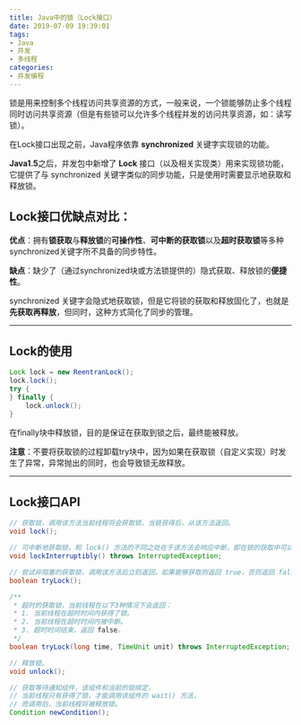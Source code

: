 ```yaml
---
title: Java中的锁（Lock接口）
date: 2019-07-09 19:39:01
tags:
- Java
- 并发
- 多线程
categories:
- 并发编程
---
```


锁是用来控制多个线程访问共享资源的方式，一般来说，一个锁能够防止多个线程同时访问共享资源（但是有些锁可以允许多个线程并发的访问共享资源，如：读写锁）。

在Lock接口出现之前，Java程序依靠 **synchronized** 关键字实现锁的功能。

**Java1.5**之后，并发包中新增了 **Lock** 接口（以及相关实现类）用来实现锁功能，它提供了与 synchronized 关键字类似的同步功能，只是使用时需要显示地获取和释放锁。

<!-- more -->

## Lock接口优缺点对比：

**优点**：拥有**锁获取**与**释放锁**的**可操作性**、**可中断的获取锁**以及**超时获取锁**等多种synchronized关键字所不具备的同步特性。

**缺点**：缺少了（通过synchronized块或方法锁提供的）隐式获取、释放锁的**便捷性**。

synchronized 关键字会隐式地获取锁，但是它将锁的获取和释放固化了，也就是**先获取再释放**，但同时，这种方式简化了同步的管理。

---

## Lock的使用

```java
Lock lock = new ReentranLock();
lock.lock();
try {
} finally {
    lock.unlock();
}
```

在finally块中释放锁，目的是保证在获取到锁之后，最终能被释放。

**注意**：不要将获取锁的过程卸载try块中，因为如果在获取锁（自定义实现）时发生了异常，异常抛出的同时，也会导致锁无故释放。

---

## Lock接口API

```java
// 获取锁，调用该方法当前线程将会获取锁，当锁获得后，从该方法返回。
void lock();

// 可中断地获取锁，和 lock() 方法的不同之处在于该方法会响应中断，即在锁的获取中可以中断当前线程。
void lockInterruptibly() throws InterruptedException;

// 尝试非阻塞的获取锁，调用该方法后立刻返回，如果能够获取则返回 true，否则返回 false。
boolean tryLock();

/**
 * 超时的获取锁，当前线程在以下3种情况下会返回：
 * 1. 当前线程在超时时间内获得了锁。
 * 2. 当前线程在超时时间内被中断。
 * 3. 超时时间结束，返回 false。
 */
boolean tryLock(long time, TimeUnit unit) throws InterruptedException;

// 释放锁。
void unlock();

// 获取等待通知组件，该组件和当前的锁绑定，
// 当前线程只有获得了锁，才能调用该组件的 wait() 方法，
// 而调用后，当前线程将被释放锁。
Condition newCondition();
```



